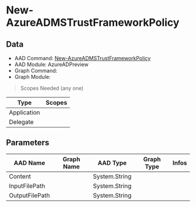 # New-AzureADMSTrustFrameworkPolicy

## Data

+ AAD Command: [New-AzureADMSTrustFrameworkPolicy](https://docs.microsoft.com/en-us/powershell/module/AzureADPreview/New-AzureADMSTrustFrameworkPolicy)
+ AAD Module: AzureADPreview
+ Graph Command: 
+ Graph Module: 

> Scopes Needed (any one)

|Type|Scopes|
|---|---|
|Application||
|Delegate||

## Parameters

|AAD Name|Graph Name|AAD Type|Graph Type|Infos|
|---|---|---|---|---|
|Content||System.String|||
|InputFilePath||System.String|||
|OutputFilePath||System.String|||

